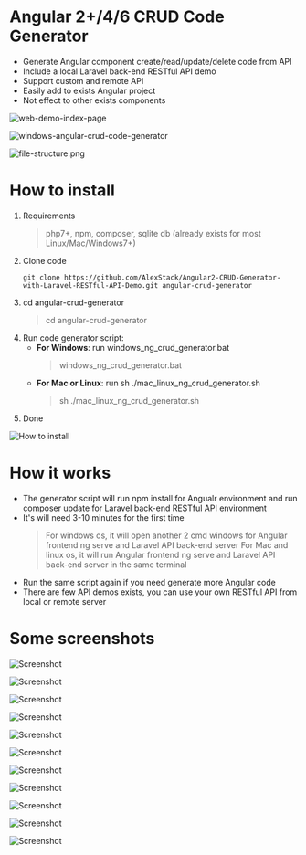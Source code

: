 # Angular 2+/4/6 CRUD Code Generator
- Generate Angular component create/read/update/delete code from API
- Include a local Laravel back-end RESTful API demo
- Support custom and remote API 
- Easily add to exists Angular project
- Not effect to other exists components

![web-demo-index-page](https://raw.githubusercontent.com/AlexStack/Angular2-CRUD-Generator-with-Laravel-RESTful-API-Demo/master/documents/images/web-demo-index-page-003.png)

![windows-angular-crud-code-generator](https://raw.githubusercontent.com/AlexStack/Angular2-CRUD-Generator-with-Laravel-RESTful-API-Demo/master/documents/images/windows-angular-crud-code-generator-002.png)

![file-structure.png](https://raw.githubusercontent.com/AlexStack/Angular2-CRUD-Generator-with-Laravel-RESTful-API-Demo/master/documents/images/file-structure.png)


# How to install
1. Requirements
    > php7+, npm, composer, sqlite db (already exists for most Linux/Mac/Windows7+)
2. Clone code
    ```
    git clone https://github.com/AlexStack/Angular2-CRUD-Generator-with-Laravel-RESTful-API-Demo.git angular-crud-generator
    ```
3. cd angular-crud-generator
    > cd angular-crud-generator
4. Run code generator script:
    - **For Windows**: run windows_ng_crud_generator.bat
        > windows_ng_crud_generator.bat
    - **For Mac or Linux**: run sh ./mac_linux_ng_crud_generator.sh
        > sh ./mac_linux_ng_crud_generator.sh
5. Done

![How to install](https://raw.githubusercontent.com/AlexStack/Angular2-CRUD-Generator-with-Laravel-RESTful-API-Demo/master/documents/images/how-to-install.png)

# How it works
- The generator script will run npm install for Angualr environment and run composer update for Laravel back-end RESTful API environment
- It's will need 3-10 minutes for the first time
    > For windows os, it will open another 2 cmd windows for Angular frontend ng serve and Laravel API back-end server
    > For Mac and linux os, it will run Angular frontend ng serve and Laravel API back-end server in the same terminal
- Run the same script again if you need generate more Angular code
- There are few API demos exists, you can use your own RESTful API from local or remote server

# Some screenshots

![Screenshot](https://raw.githubusercontent.com/AlexStack/Angular2-CRUD-Generator-with-Laravel-RESTful-API-Demo/master/documents/images/windows-angular-crud-code-generator-001.png)

![Screenshot](https://raw.githubusercontent.com/AlexStack/Angular2-CRUD-Generator-with-Laravel-RESTful-API-Demo/master/documents/images/windows-angular-crud-code-generator-001-result.png)

![Screenshot](https://raw.githubusercontent.com/AlexStack/Angular2-CRUD-Generator-with-Laravel-RESTful-API-Demo/master/documents/images/web-demo-index-page-001.png)

![Screenshot](https://raw.githubusercontent.com/AlexStack/Angular2-CRUD-Generator-with-Laravel-RESTful-API-Demo/master/documents/images/web-demo-index-page-002-search.png)

![Screenshot](https://raw.githubusercontent.com/AlexStack/Angular2-CRUD-Generator-with-Laravel-RESTful-API-Demo/master/documents/images/web-demo-detail-page-001.png)

![Screenshot](https://raw.githubusercontent.com/AlexStack/Angular2-CRUD-Generator-with-Laravel-RESTful-API-Demo/master/documents/images/web-demo-edit-page-001.png)

![Screenshot](https://raw.githubusercontent.com/AlexStack/Angular2-CRUD-Generator-with-Laravel-RESTful-API-Demo/master/documents/images/web-demo-delete.png)

![Screenshot](https://raw.githubusercontent.com/AlexStack/Angular2-CRUD-Generator-with-Laravel-RESTful-API-Demo/master/documents/images/windows-angular-crud-code-generator-002.png)

![Screenshot](https://raw.githubusercontent.com/AlexStack/Angular2-CRUD-Generator-with-Laravel-RESTful-API-Demo/master/documents/images/windows-angular-crud-code-generator-002-result.png)



![Screenshot](https://raw.githubusercontent.com/AlexStack/Angular2-CRUD-Generator-with-Laravel-RESTful-API-Demo/master/documents/images/web-demo-index-page-003.png)


![Screenshot](https://raw.githubusercontent.com/AlexStack/Angular2-CRUD-Generator-with-Laravel-RESTful-API-Demo/master/documents/images/windows-angular-crud-code-generator-003-own-api.png)